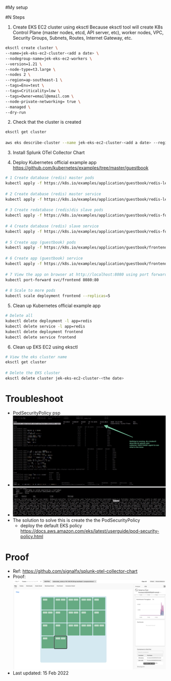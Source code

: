 #My setup


#N Steps
1. Create EKS EC2 cluster using eksctl
Because eksctl tool will create K8s Control Plane (master nodes, etcd, API server, etc), worker nodes, VPC, Security Groups, Subnets, Routes, Internet Gateway, etc.
```bash
eksctl create cluster \
--name=jek-eks-ec2-cluster-<add a date> \
--nodegroup-name=jek-eks-ec2-workers \
--version=1.21 \
--node-type=t3.large \
--nodes 2 \
--region=ap-southeast-1 \
--tags=Env=test \
--tags=Criticality=low \
--tags=Owner=email@email.com \
--node-private-networking= true \
--managed \
--dry-run
```


2. Check that the cluster is created
```bash
eksctl get cluster

aws eks describe-cluster --name jek-eks-ec2-cluster-<add a date> --region ap-southeast-1
```

3. Install Splunk OTel Collector Chart


4. Deploy Kubernetes official example app https://github.com/kubernetes/examples/tree/master/guestbook
```bash
# 1 Create database (redis) master pods
kubectl apply -f https://k8s.io/examples/application/guestbook/redis-leader-deployment.yaml

# 2 Create database (redis) master service
kubectl apply -f https://k8s.io/examples/application/guestbook/redis-leader-service.yaml

# 3 Create redatabase (redis)dis slave pods
kubectl apply -f https://k8s.io/examples/application/guestbook/redis-follower-deployment.yaml

# 4 Create database (redis) slave service
kubectl apply -f https://k8s.io/examples/application/guestbook/redis-follower-service.yaml

# 5 Create app (guestbook) pods
kubectl apply -f https://k8s.io/examples/application/guestbook/frontend-deployment.yaml

# 6 Create app (guestbook) service
kubectl apply -f https://k8s.io/examples/application/guestbook/frontend-service.yaml

# 7 View the app on browser at http://localhost:8080 using port forwarding
kubectl port-forward svc/frontend 8080:80

# 8 Scale to more pods
kubectl scale deployment frontend --replicas=5
```

5. Clean up Kubernetes official example app
```bash
# Delete all
kubectl delete deployment -l app=redis
kubectl delete service -l app=redis
kubectl delete deployment frontend
kubectl delete service frontend
```

6. Clean up EKS EC2 using eksctl
```bash
# View the eks cluster name
eksctl get cluster

# Delete the EKS cluster
eksctl delete cluster jek-eks-ec2-cluster-<the date>
```

# Troubleshoot
- PodSecurityPolicy psp
- ![](Troubleshoot.png)
- ![](PodSecurityPolicy-PSP.png)
- The solution to solve this is create the the PodSecurityPolicy
    - deploy the default EKS policy  https://docs.aws.amazon.com/eks/latest/userguide/pod-security-policy.html

# Proof

- Ref: https://github.com/signalfx/splunk-otel-collector-chart
- Proof: ![proof](proof.png "working proof")
- Last updated: 15 Feb 2022
